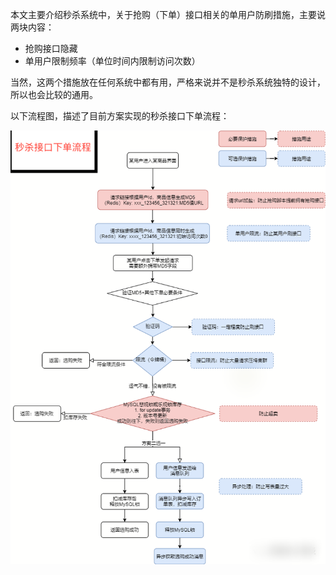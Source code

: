 本文主要介绍秒杀系统中，关于抢购（下单）接口相关的单用户防刷措施，主要说两块内容：

- 抢购接口隐藏
- 单用户限制频率（单位时间内限制访问次数）

当然，这两个措施放在任何系统中都有用，严格来说并不是秒杀系统独特的设计，所以也会比较的通用。

以下流程图，描述了目前方案实现的秒杀接口下单流程：

![秒杀接口下单流程](%E6%8A%A2%E8%B4%AD%E6%8E%A5%E5%8F%A3%E9%9A%90%E8%97%8F%20+%20%E5%8D%95%E7%94%A8%E6%88%B7%E9%99%90%E5%88%B6%E9%A2%91%E7%8E%87.assets/%E7%A7%92%E6%9D%80%E6%8E%A5%E5%8F%A3%E4%B8%8B%E5%8D%95%E6%B5%81%E7%A8%8B.png)

